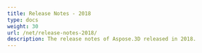 ```yaml
---
title: Release Notes - 2018
type: docs
weight: 30
url: /net/release-notes-2018/
description: The release notes of Aspose.3D released in 2018.
---
```

